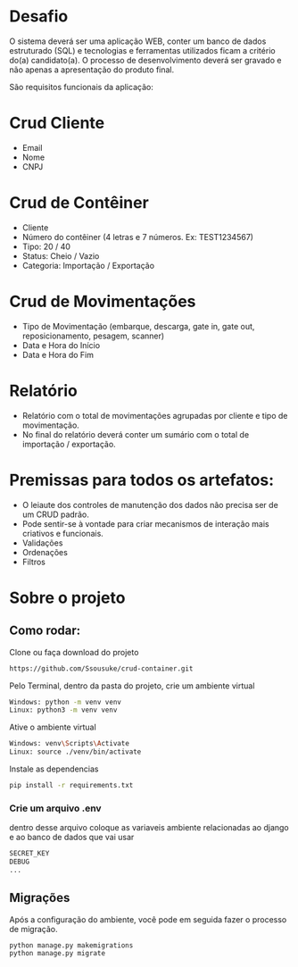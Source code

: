 # Desafio
O sistema deverá ser uma aplicação WEB, conter um banco de dados estruturado (SQL) e tecnologias e ferramentas utilizados ficam a critério do(a) candidato(a).
O processo de desenvolvimento deverá ser gravado e não apenas a apresentação do produto final.

São requisitos funcionais da aplicação:
# Crud Cliente
- Email
- Nome
- CNPJ

# Crud de Contêiner
- Cliente
- Número do contêiner (4 letras e 7 números. Ex: TEST1234567)
- Tipo: 20 / 40
- Status: Cheio / Vazio
- Categoria: Importação / Exportação 

# Crud de Movimentações
- Tipo de Movimentação (embarque, descarga, gate in, gate out,
reposicionamento, pesagem, scanner)
- Data e Hora do Início
- Data e Hora do Fim

# Relatório
- Relatório com o total de movimentações agrupadas por cliente e tipo de movimentação.
- No final do relatório deverá conter um sumário com o total de importação / exportação.

# Premissas para todos os artefatos:
- O leiaute dos controles de manutenção dos dados não precisa ser de um CRUD padrão.
- Pode sentir-se à vontade para criar mecanismos de interação mais criativos e funcionais.
- Validações
- Ordenações
- Filtros

# Sobre o projeto

## Como rodar:
Clone ou faça download do projeto

```sh
https://github.com/Ssousuke/crud-container.git
```


Pelo Terminal, dentro da pasta do projeto, crie um ambiente virtual

```sh
Windows: python -m venv venv
Linux: python3 -m venv venv
```

Ative o ambiente virtual
```sh
Windows: venv\Scripts\Activate
Linux: source ./venv/bin/activate
```
Instale as dependencias
```sh
pip install -r requirements.txt
```

### Crie um arquivo .env

dentro desse arquivo coloque as variaveis ambiente relacionadas ao django e ao banco de dados que vai usar
```sh
SECRET_KEY
DEBUG
...
```
## Migrações

Após a configuração do ambiente, você pode em seguida fazer o processo de migração.
```sh
python manage.py makemigrations
python manage.py migrate
```
